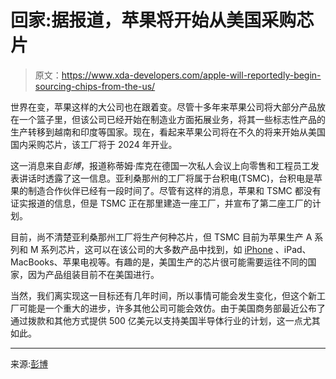 # 回家:据报道，苹果将开始从美国采购芯片

> 原文：<https://www.xda-developers.com/apple-will-reportedly-begin-sourcing-chips-from-the-us/>

世界在变，苹果这样的大公司也在跟着变。尽管十多年来苹果公司将大部分产品放在一个篮子里，但该公司已经开始在制造业方面拓展业务，将其一些标志性产品的生产转移到越南和印度等国家。现在，看起来苹果公司将在不久的将来开始从美国国内采购芯片，该工厂将于 2024 年开业。

这一消息来自*彭博*，报道称蒂姆·库克在德国一次私人会议上向零售和工程员工发表讲话时透露了这一信息。亚利桑那州的工厂将属于台积电(TSMC)，台积电是苹果的制造合作伙伴已经有一段时间了。尽管有这样的消息，苹果和 TSMC 都没有证实报道的信息，但是 TSMC 正在那里建造一座工厂，并宣布了第二座工厂的计划。

目前，尚不清楚亚利桑那州工厂将生产何种芯片，但 TSMC 目前为苹果生产 A 系列和 M 系列芯片，这可以在该公司的大多数产品中找到，如 [iPhone](https://www.xda-developers.com/best-iphone/) 、iPad、MacBooks、苹果电视等。有趣的是，美国生产的芯片很可能需要运往不同的国家，因为产品组装目前不在美国进行。

当然，我们离实现这一目标还有几年时间，所以事情可能会发生变化，但这个新工厂可能是一个重大的进步，许多其他公司可能会效仿。由于美国商务部最近公布了通过拨款和其他方式提供 500 亿美元以支持美国半导体行业的计划，这一点尤其如此。

* * *

来源:[彭博](https://www.bloomberg.com/news/articles/2022-11-15/apple-prepares-to-get-made-in-us-chips-in-pivot-from-asia-supply?sref=9hGJlFio)
